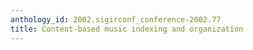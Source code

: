 ```yaml
---
anthology_id: 2002.sigirconf_conference-2002.77
title: Content-based music indexing and organization
---
```

